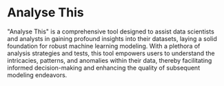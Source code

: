 # Analyse This
 "Analyse This" is a comprehensive tool designed to assist data scientists and analysts in gaining profound insights into their datasets, laying a solid foundation for robust machine learning modeling. With a plethora of analysis strategies and tests, this tool empowers users to understand the intricacies, patterns, and anomalies within their data, thereby facilitating informed decision-making and enhancing the quality of subsequent modeling endeavors.
